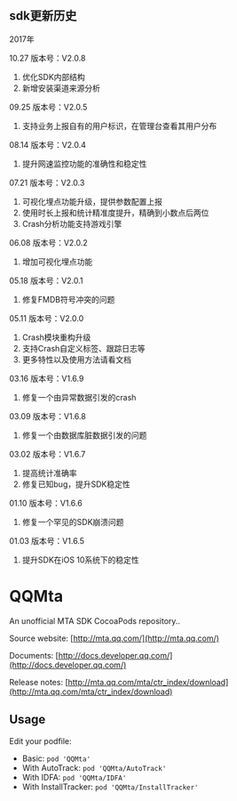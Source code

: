 ## sdk更新历史
2017年

10.27 版本号：V2.0.8
1. 优化SDK内部结构
2. 新增安装渠道来源分析

09.25 版本号：V2.0.5
1. 支持业务上报自有的用户标识，在管理台查看其用户分布

08.14 版本号：V2.0.4
1. 提升网速监控功能的准确性和稳定性

07.21 版本号：V2.0.3
1. 可视化埋点功能升级，提供参数配置上报
2. 使用时长上报和统计精准度提升，精确到小数点后两位
3. Crash分析功能支持游戏引擎

06.08 版本号：V2.0.2
1. 增加可视化埋点功能

05.18 版本号：V2.0.1
1. 修复FMDB符号冲突的问题

05.11 版本号：V2.0.0
1. Crash模块重构升级
2. 支持Crash自定义标签、跟踪日志等
3. 更多特性以及使用方法请看文档

03.16 版本号：V1.6.9
1. 修复一个由异常数据引发的crash

03.09 版本号：V1.6.8
1. 修复一个由数据库脏数据引发的问题

03.02 版本号：V1.6.7
1. 提高统计准确率
2. 修复已知bug，提升SDK稳定性

01.10 版本号：V1.6.6
1. 修复一个罕见的SDK崩溃问题

01.03 版本号：V1.6.5
1. 提升SDK在iOS 10系统下的稳定性

# QQMta

An unofficial MTA SDK CocoaPods repository..

Source website: [http://mta.qq.com/](http://mta.qq.com/)

Documents: [http://docs.developer.qq.com/](http://docs.developer.qq.com/)

Release notes: [http://mta.qq.com/mta/ctr_index/download](http://mta.qq.com/mta/ctr_index/download)

## Usage

Edit your podfile:

- Basic: `pod 'QQMta'`
- With AutoTrack: `pod 'QQMta/AutoTrack'`
- With IDFA: `pod 'QQMta/IDFA'`
- With InstallTracker: `pod 'QQMta/InstallTracker'`


